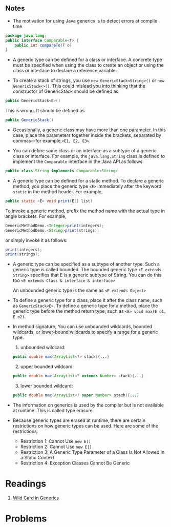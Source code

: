 ## Notes

* The motivation for using Java generics is to detect errors at compile time
```Java
package java.lang;
public interface Comparable<T> {
    public int compareTo(T o)
}
```

* A generic type can be defined for a class or interface. A concrete type must be specified when using the class to create an object or using the class or interface to declare a reference variable.

* To create a stack of strings, you use ```new GenericStack<String>()``` or ```new GenericStack<>()```. This could mislead you into thinking that the constructor of
GenericStack should be defined as
```java
public GenericStack<E>()
```
This is wrong. It should be defined as
```java
public GenericStack()
```

* Occasionally, a generic class may have more than one parameter. In this case, place the parameters together inside the brackets, separated by commas—for example,```<E1, E2, E3>```.

* You can define same class or an interface as a subtype of a generic class or interface. For example, the ```java.lang.String``` class is defined to implement the ```Comparable``` interface in the Java API as follows:
```java
public class String implements Comparable<String>
```

* A generic type can be defined for a static method. To declare a generic method, you place the generic type ```<E>``` immediately after the keyword ```static``` in the method header. For example,
```java
public static <E> void print(E[] list)
```
To invoke a generic method, prefix the method name with the actual type in angle brackets. For example,
```java
GenericMethodDemo.<Integer>print(integers);
GenericMethodDemo.<String>print(strings);
```
or simply invoke it as follows:
```java
print(integers);
print(strings);
```

* A generic type can be specified as a subtype of another type. Such a generic type is called bounded. The bounded generic type ```<E extends String>``` specifies that E is a generic subtype of String.
You can do this too ```<E extends Class & interface & interface>```

  An unbounded generic type <E> is the same as ```<E extends Object>```

* To define a generic type for a class, place it after the class name, such as ```GenericStack<E>```. To define a generic type for a method, place the generic type before the method return type, such as ```<E> void max(E o1, E o2)```.

* In method signature, You can use unbounded wildcards, bounded wildcards, or lower-bound wildcards to
specify a range for a generic type.
  1. unbounded wildcard:
  ```java
  public double max(ArrayList<?> stack){...}
  ```
  2. upper bounded wildcard:
  ```java
  public double max(ArrayList<? extends Number> stack){...}
  ```
  3. lower bounded wildcard:
  ```java
  public double max(ArrayList<? super Number> stack){...}
  ```

* The information on generics is used by the compiler but is not available at runtime. This is called type erasure.

* Because generic types are erased at runtime, there are certain restrictions on how generic types can be used. Here are some of the restrictions:

  * Restriction 1: Cannot Use ```new E()```
  * Restriction 2: Cannot Use ```new E[]```
  * Restriction 3: A Generic Type Parameter of a Class Is Not Allowed in a Static Context
  * Restriction 4: Exception Classes Cannot Be Generic

# Readings
  1. [Wild Card in Generics](https://www.youtube.com/watch?v=1Omf1Vba44Y)

# Problems
